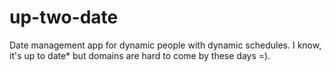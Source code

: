 # up-two-date
Date management app for dynamic people with dynamic schedules.  I know, it's up to date* but domains are hard to come by these days =).
